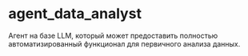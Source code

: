 # agent_data_analyst
Агент на базе LLM, который может предоставить полностью автоматизированный функционал для первичного анализа данных.
